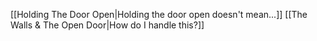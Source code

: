 ---
---

[[Holding The Door Open|Holding the door open doesn't mean...]]
[[The Walls & The Open Door|How do I handle this?]]
